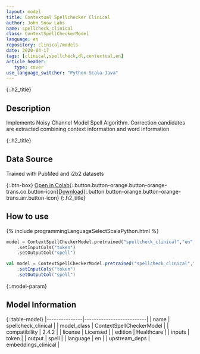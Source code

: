 ```yaml
---
layout: model
title: Contextual Spellchecker Clinical
author: John Snow Labs
name: spellcheck_clinical
class: ContextSpellCheckerModel
language: en
repository: clinical/models
date: 2020-04-17
tags: [clinical,spellcheck,dl,contextual,en]
article_header:
   type: cover
use_language_switcher: "Python-Scala-Java"
---
```


{:.h2_title}
## Description
Implements Noisy Channel Model Spell Algorithm. Correction candidates are extracted combining context information and word information


{:.h2_title}
## Data Source
Trained with PubMed and i2b2 datasets


{:.btn-box}
[Open in Colab](https://colab.research.google.com/github/JohnSnowLabs/spark-nlp-workshop/blob/master/tutorials/Certification_Trainings/Healthcare/6.Clinical_Context_Spell_Checker.ipynb){:.button.button-orange.button-orange-trans.co.button-icon}[Download](https://s3.amazonaws.com/auxdata.johnsnowlabs.com/clinical/models/spellcheck_clinical_en_2.4.2_2.4_1587146727460.zip){:.button.button-orange.button-orange-trans.arr.button-icon}
{:.h2_title}
## How to use 
<div class="tabs-box" markdown="1">

{% include programmingLanguageSelectScalaPython.html %}

```python
model = ContextSpellCheckerModel.pretrained("spellcheck_clinical","en","clinical/models")
	.setInputCols("token")
	.setOutputCol("spell")
```

```scala
val model = ContextSpellCheckerModel.pretrained("spellcheck_clinical","en","clinical/models")
	.setInputCols("token")
	.setOutputCol("spell")
```
</div>



{:.model-param}
## Model Information

{:.table-model}
|---------------|--------------------------|
| name          | spellcheck_clinical      |
| model_class   | ContextSpellCheckerModel |
| compatibility | 2.4.2                    |
| license       | Licensed                 |
| edition       | Healthcare               |
| inputs        | token                    |
| output        | spell                    |
| language      | en                       |
| upstream_deps | embeddings_clinical      |

